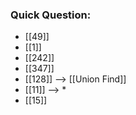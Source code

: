 
### Quick Question:
- [[49]]
- [[1]]
- [[242]]
- [[347]]
- [[128]] --> [[Union Find]]
- [[11]] --> *
- [[15]]